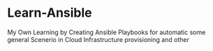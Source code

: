 # Learn-Ansible
My Own Learning by Creating Ansible Playbooks for automatic some general Scenerio in Cloud Infrastructure provisioning and other
